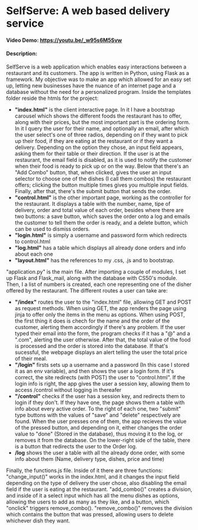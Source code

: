 # SelfServe: A web based delivery service
#### Video Demo:  https://youtu.be/_w95s6M5Svw
#### Description:
  SelfServe is a web application which enables easy interactions between a restaurant and its customers. The app is written in Python, using Flask as a framework. My objective was to make an app which allowed for an easy set up, letting new businesses have the nuance of an internet page and a database without the need for a personalized program.
  Inside the templates folder reside the htmls for the project:
  * **"index.html"** is the client interactive page. In it I have a bootstrap carousel which shows the different foods the restaurant has to offer, along with their prices, but the most important part is the ordering form. In it I query the user for their name, and optionally an email, after which the user select's one of three radios, depending on if they want to pick up their food, if they are eating at the restaurant or if they want a delivery. Depending on the option they chose, an input field appears, asking them for their table or their direction. If the user is at the restaurant, the email field is disabled, as it is used to notify the customer when their food is ready to pick up or on the way. Below that there's an "Add Combo" button, that, when clicked, gives the user an input selector to choose one of the dishes (I call them combos) the restaurant offers; clicking the button multiple times gives you multiple input fields. Finally, after that, there's the submit button that sends the order.
  * **"control.html"** is the other important page, working as the controller for the restaurant. It displays a table with the number, name, tipe of delivery, order and total value of each order, besides where there are two buttons: a save button, which saves the order onto a log and emails the customer to tell them the order is ready, and a delete button, which can be used to dismiss orders.
  * **"login.html"** is simply a username and password form which redirects to control.html
  * **"log.html"** has a table which displays all already done orders and info about each one
  * **"layout.html"** has the references to my .css, .js and to bootstrap.
   
"application.py" is the main file. After importing a couple of modules, I set up Flask and Flask_mail, along with the database with CS50's module. Then, I a list of numbers is created, each one representing one of the disher offered by the restaurant. The different routes a user can take are:
  * **"/index"** routes the user to the "index.html" file, allowing GET and POST as request methods. When using GET, the app renders the page using jinja to offer only the items in the menu as options.
When using POST, the first thing it does is chech for the name and the order of the customer, alerting them accordingly if there's any problem. If the user typed their email into the form, the program checks if it has a "@" and a ".com", alerting the user otherwise. After that, the total value of the food is processed and the order is stored into the database. If that's sucessful, the webpage displays an alert telling the user the total price of their meal.
  * **"/login"** firsts sets up a username and a password (In this case I stored it as an env variable), and then shows the user a login form. If it's correct, the site redirects (with POST) the user to "control.html". If the login info is right, the app gives the user a session key, allowing them to access /control without logging in thereafer
  * **"/control"** checks if the user has a session key, and redirects them to login if they don't. If they have one, the page shows them a table with info about every active order. To the right of each one, two "submit" type buttons with the values of "save" and "delete" respectively are found. When the user presses one of them, the app recieves the value of the pressed button, and depending on it, either changes the order value to "done" (Stored in the database), thus moving it to the log, or removes it from the database. On the lower-right side of the table, there is a button that redirects the user to the Order log.
  * **/log** shows the user a table with all the already done order, with some info about them (Name, delivery type, dishes, price and time)

Finally, the functions.js file. Inside of it there are three functions: "change_input()" works in the index.html, and it changes the input field depending on the type of delivery the user chose, also disabling the email field if the user is eating at the restaurant. "add_combo()" creates a division, and inside of it a select input which has all the menu dishes as options, allowing the users to add as many as they like, and a button, which "onclick" triggers remove_combo(). "remove_combo()" removes the division which contains the button that was pressed, allowing users to delete whichever dish they want.
